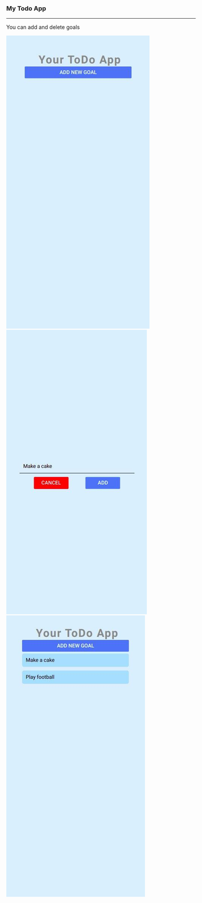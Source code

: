 ### My Todo App

---

You can add and delete goals

![](./img/1.jpg)
![](./img/2.jpg)
![](./img/3.jpg)
